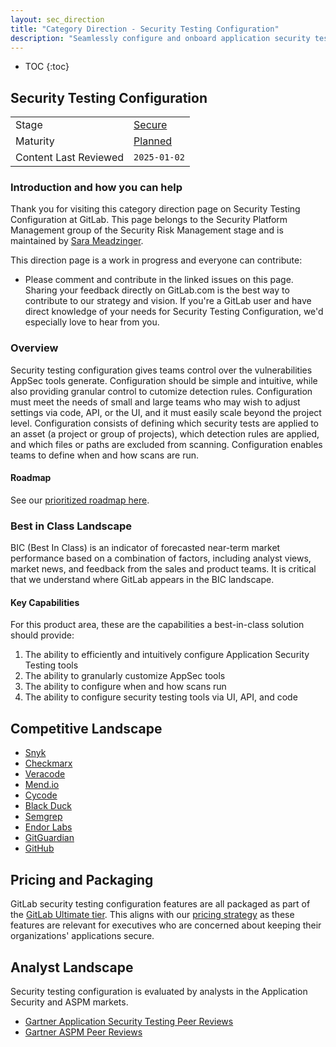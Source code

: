 ```yaml
---
layout: sec_direction
title: "Category Direction - Security Testing Configuration"
description: "Seamlessly configure and onboard application security testing"
---
```


- TOC
{:toc}

## Security Testing Configuration

| | |
| --- | --- |
| Stage | [Secure](https://about.gitlab.com/direction/application_security_testing/) |
| Maturity | [Planned](/direction/#maturity) |
| Content Last Reviewed | `2025-01-02` |

### Introduction and how you can help

Thank you for visiting this category direction page on Security Testing Configuration at GitLab. This page belongs to the Security Platform Management group of the Security Risk Management stage and is maintained by [Sara Meadzinger](https://gitlab.com/smeadzinger).

This direction page is a work in progress and everyone can contribute:

 - Please comment and contribute in the linked issues on this page. Sharing your feedback directly on GitLab.com is the best way to contribute to our strategy and vision. If you're a GitLab user and have direct knowledge of your needs for Security Testing Configuration, we'd especially love to hear from you.

### Overview

Security testing configuration gives teams control over the vulnerabilities AppSec tools generate.  Configuration should be simple and intuitive, while also providing granular control to cutomize detection rules.  Configuration must meet the needs of small and large teams who may wish to adjust settings via code, API, or the UI, and it must easily scale beyond the project level. Configuration consists of defining which security tests are applied to an asset (a project or group of projects), which detection rules are applied, and which files or paths are excluded from scanning. Configuration enables teams to define when and how scans are run.

#### Roadmap
See our [prioritized roadmap here](https://about.gitlab.com/direction/security_risk_management/security-platform-management/).

### Best in Class Landscape
<!-- Blanket description consistent across all pages that clarifies what GitLab means when we say "best in class" -->

BIC (Best In Class) is an indicator of forecasted near-term market performance based on a combination of factors, including analyst views, market news, and feedback from the sales and product teams. It is critical that we understand where GitLab appears in the BIC landscape.

#### Key Capabilities 

For this product area, these are the capabilities a best-in-class solution should provide:

1. The ability to efficiently and intuitively configure Application Security Testing tools
1. The ability to granularly customize AppSec tools
1. The ability to configure when and how scans run
1. The ability to configure security testing tools via UI, API, and code

## Competitive Landscape

- [Snyk](https://snyk.io/)
- [Checkmarx](https://checkmarx.com/)
- [Veracode](https://www.veracode.com/)
- [Mend.io](https://www.mend.io/)
- [Cycode](https://cycode.com/)
- [Black Duck](https://www.blackduck.com/)
- [Semgrep](https://semgrep.dev/)
- [Endor Labs](https://www.endorlabs.com/)
- [GitGuardian](https://www.gitguardian.com/)
- [GitHub](https://github.com/)

## Pricing and Packaging

GitLab security testing configuration features are all packaged as part of the [GitLab Ultimate tier](https://about.gitlab.com/pricing/ultimate/). This aligns with our [pricing strategy](https://handbook.gitlab.com/handbook/company/pricing/#pricing-strategy) as these features are relevant for executives who are concerned about keeping their organizations' applications secure.

## Analyst Landscape

Security testing configuration is evaluated by analysts in the Application Security and ASPM markets.

* [Gartner Application Security Testing Peer Reviews](https://www.gartner.com/reviews/market/application-security-testing)
* [Gartner ASPM Peer Reviews](https://www.gartner.com/reviews/market/application-security-posture-management-aspm-tools)
